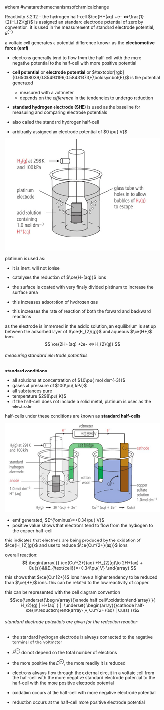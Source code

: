 #chem #whatarethemechanismsofchemicalchange  
  
Reactivity 3.2.12 - the hydrogen half-cell $\ce{H+(aq) +e- <=>\frac{1}{2}H_{2}(g)}$ is assigned an standard electrode potential of zero by convention. it is used in the measurement of standard electrode potential, $E^{\ominus}$  
  
a voltaic cell generates a potential difference known as the **electromotive force (emf)**  
  
- electrons generally tend to flow from the half-cell with the more negative potential to the half-cell with more positive potential  
- **cell potential** or **electrode potential** or $\textcolor[rgb]{0.65098039,0.85490196,0.58431373}{\boldsymbol{E}}$ is the potential generated  
	- measured with a voltmeter  
	- depends on the *difference* in the tendencies to undergo reduction  
  
- **standard hydrogen electrode (SHE)** is used as the baseline for measuring and comparing electrode potentials  
- also called the standard hydrogen half-cell  
- arbitrarily assigned an electrode potential of $0 \pu{ V}$  
  
  
![standard hydrogen electrode.png](Media/2%20Reactivity/2.3/2%20electron%20transfer/standard%20hydrogen%20electrode.png)  
  
platinum is used as:  
- it is inert, will not ionise  
- catalyses the reduction of $\ce{H+(aq)}$ ions  
  
- the surface is coated with very finely divided platinum to increase the surface area  
- this increases adsorption of hydrogen gas  
- this increases the rate of reaction of both the forward and backward reactions  
  
as the electrode is immersed in the acidic solution, an equilibrium is set up between the adsorbed layer of $\ce{H_{2}(g)}$ and aqueous $\ce{H+}$ ions  
$$  
\ce{2H+(aq) +2e- <=>H_{2}(g)}  
$$  
  
###### measuring standard electrode potentials  
**standard conditions**  
- all solutions at concentration of $1.0\pu{ mol dm^{-3}}$  
- gases at pressure of $100\pu{ kPa}$  
- all substances pure  
- temperature $298\pu{ K}$  
- if the half-cell does not include a solid metal, platinum is used as the electrode  
  
half-cells under these conditions are known as **standard half-cells**  
  
![standard electrode potential of cu2+ cu.png](Media/2%20Reactivity/2.3/2%20electron%20transfer/standard%20electrode%20potential%20of%20cu2+%20cu.png)  
- emf generated, $E^{\ominus}=+0.34\pu{ V}$  
- positive value shows that electrons tend to flow from the hydrogen to the copper half-cell  
  
this indicates that electrons are being produced by the oxidation of $\ce{H_{2}(g)}$ and use to reduce $\ce{Cu^{2+}(aq)}$ ions  
  
overall reaction:  
$$  
\begin{array}{}  
\ce{Cu^{2+}(aq) +H_{2}(g)\to 2H+(aq) + Cu(s)}&&E_{\text{cell}}=+0.34\pu{ V}  
\end{array}  
$$  
  
this shows that $\ce{Cu^{2+}}$ ions have a higher tendency to be reduced than $\ce{H+}$ ions. this can be related to the low reactivity of copper.  
  
this can be represented with the cell diagram convention  
$$\ce{\underset{\begin{array}{}anode half cell\\oxidation\end{array} }{ H_{2}(g) | H+(aq) } || \underset{ \begin{array}{}cathode half-\ce{ll\\reduction}\end{array} }{ Cu^{2+}(aq) | Cu(s) }}$$  
###### standard electrode potentials are given for the reduction reaction  
- the standard hydrogen electrode is always connected to the negative terminal of the voltmeter  
  
- $E^{\ominus}$ do not depend on the total number of electrons  
- the more positive the $E^{\ominus}$, the more readily it is reduced  
- electrons always flow through the external circuit in a voltaic cell from the half-cell with the more negative standard electrode potential to the half-cell with the more positive electrode potential  
  
- oxidation occurs at the half-cell with more negative electrode potential  
- reduction occurs at the half-cell more positive electrode potential